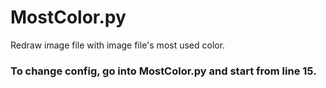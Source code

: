 # MostColor.py
Redraw image file with image file's most used color.
<br>
### To change config, go into MostColor.py and start from line 15.
